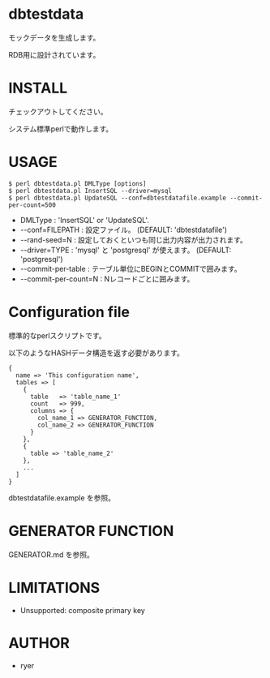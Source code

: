# dbtestdata

モックデータを生成します。

RDB用に設計されています。

# INSTALL

チェックアウトしてください。

システム標準perlで動作します。

# USAGE

    $ perl dbtestdata.pl DMLType [options]
    $ perl dbtestdata.pl InsertSQL --driver=mysql
    $ perl dbtestdata.pl UpdateSQL --conf=dbtestdatafile.example --commit-per-count=500

* DMLType : 'InsertSQL' or 'UpdateSQL'.
* --conf=FILEPATH : 設定ファイル。 (DEFAULT: 'dbtestdatafile')
* --rand-seed=N : 設定しておくといつも同じ出力内容が出力されます。
* --driver=TYPE : 'mysql' と 'postgresql' が使えます。 (DEFAULT: 'postgresql')
* --commit-per-table : テーブル単位にBEGINとCOMMITで囲みます。
* --commit-per-count=N : Nレコードごとに囲みます。

# Configuration file

標準的なperlスクリプトです。

以下のようなHASHデータ構造を返す必要があります。

    {
      name => 'This configuration name',
      tables => [
        {
          table   => 'table_name_1'
          count   => 999,
          columns => {
            col_name_1 => GENERATOR_FUNCTION,
            col_name_2 => GENERATOR_FUNCTION
          }
        },
        {
          table => 'table_name_2'
        },
        ...
      ]
    }

dbtestdatafile.example を参照。

# GENERATOR FUNCTION

GENERATOR.md を参照。

# LIMITATIONS

* Unsupported: composite primary key

# AUTHOR

* ryer
